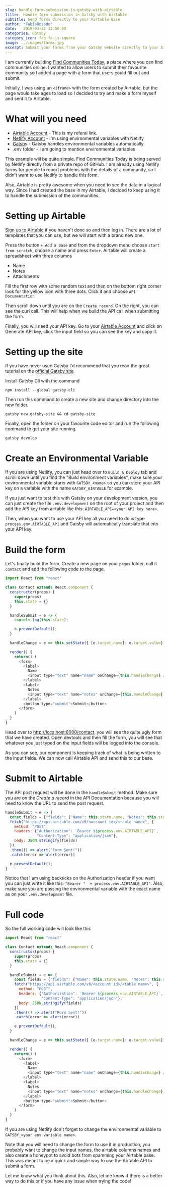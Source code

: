 ```yaml
---
slug: handle-form-submission-in-gatsby-with-airtable
title:  Handle form submission in Gatsby with Airtable
subtitle: Send forms directly to your Airtable Base
author: "FabioRosado"
date:   2019-03-22 12:50:00
categories: Gatsby
category_icon: fab fa-js-square
image: ../images/forms.jpg
excerpt: Submit your forms from your Gatsby website directly to your Airtable in a very easy and simple way.
---
```


I am currently building [Find Communities Today](https://findcommunities.today), a place where you can find communities online. I wanted to allow users to submit their favourite community so I added a page with a form that users could fill out and submit.

Initially, I was using an `<iframe>` with the form created by Airtable, but the page would take ages to load so I decided to try and make a form myself and sent it to Airtable.

# What will you need

- [Airtable Account](https://airtable.com/invite/r/abr1Wgbb) - This is my referal link.
- [Netlify Account](https://www.netlify.com) - I'm using environmental variables with Netlify
- [Gatsby](https://www.gatsbyjs.org/docs/environment-variables/) - Gatsby handles environmental variables automatically.
- .env folder - I am going to mention environmental variables

This example will be quite simple. Find Communities Today is being served by Netlify directly from a private repo of GitHub. I am already using Netlify forms for people to report problems with the details of a community, so I didn't want to use Netlify to handle this form.

Also, Airtable is pretty awesome when you need to see the data in a logical way. Since I had created the base in my Airtable, I decided to keep using it to handle the submission of the communities.

# Setting up Airtable

[Sign up to Airtable](https://airtable.com/invite/r/abr1Wgbb) if you haven't done so and then log in. There are a lot of templates that you can use, but we will start with a brand new one.

Press the button `+ Add a Base` and from the dropdown menu choose `start from scratch`, choose a name and press `Enter`. Airtable will create a spreadsheet with three columns

- Name
- Notes
- Attachments

Fill the first row with some random text and then on the bottom right corner look for the yellow icon with three dots. Click it and choose `API Documentation`

Then scroll down until you are on the `Create record`. On the right, you can see the curl call. This will help when we build the API call when submitting the form.

Finally, you will need your API key. Go to your [Airtable Account](https://airtable.com/account) and click on Generate API key, click the input field so you can see the key and copy it.

# Setting up the site

If you have never used Gatsby I'd recommend that you read the great tutorial on the [official Gatsby site](https://www.gatsbyjs.org/docs/quick-start).

Install Gatsby Cli with the command

```shell
npm install --global gatsby-cli
```

Then run this command to create a new site and change directory into the new folder.

```shell
gatsby new gatsby-site && cd gatsby-site
```

Finally, open the folder on your favourite code editor and run the following command to get your site running.

```shell
gatsby develop
```

# Create an Environmental Variable

If you are using Netlify, you can just head over to `Build & Deploy` tab and scroll down until you find the "Build environment variables", make sure your environmental variable starts with `GATSBY_<name>` so you can store your API key on a variable with the name `GATSBY_AIRTABLE` for example.

If you just want to test this with Gatsby on your development version, you can just create the file `.env.development` on the root of your project and then add the API key from airtable like this: `AIRTABLE_API=<your API key here>`.

Then, when you want to use your API key all you need to do is type `process.env.AIRTABLE_API` and Gatsby will automatically translate that into your API key.

# Build the form

Let's finally build the form. Create a new page on your `pages` folder, call it `contact` and add the following code to the page.

```js
import React from "react"

class Contact extends React.component {
  constructor(props) {
    super(props)
    this.state = {}
  }

  handleSubmit = e => {
    console.log(this.state);

    e.preventDefault();
  }

  handleChange = e => this.setState({ [e.target.name]: e.target.value})

  render() {
    return() (
      <form>
        <label>
          Name
          <input type="text" name="name" onChange={this.handleChange} />
        </label>
        <label>
          Notes
          <input type="text" name="notes" onChange={this.handleChange} />
        </label>
        <button type="submit">Submit</button>
      </form>
    )
  }
}
```

Head over to [http://localhost:8000/contact](http://localhost:8000/contact), you will see the quite ugly form that we have created. Open devtools and then fill the form, you will see that whatever you just typed on the input fields will be logged into the console.

As you can see, our component is keeping track of what is being written to the input fields. We can now call Airtable API and send this to our base.

# Submit to Airtable

The API post request will be done in the `handleSubmit` method. Make sure you are on the *Create a record* in the API Documentation because you will need to know the URL to send the post request.

```js
handleSubmit = e => {
  const fields = {"fields": {"Name": this.state.name, "Notes": this.state.notes}}
  fetch("https://api.airtable.com/v0/<account id>/<table name>", {
    method: "POST",
    headers: {"Authorization": `Bearer ${process.env.AIRTABLE_API}`,
              "Content-Type": "application/json"},
    body: JSON.stringify(fields)
  })
  .then(() => alert("Form Sent!"))
  .catch(error => alert(error))

  e.preventDefault();
}

```

Notice that I am using backticks on the Authorization header if you want you can just write it like this: `"Bearer "  + process.env.AIRTABLE_API"`. Also, make sure you are passing the environmental variable with the exact name as on your `.env.development` file.


# Full code

So the full working code will look like this

```js
import React from "react"

class Contact extends React.component {
  constructor(props) {
    super(props)
    this.state = {}
  }

  handleSubmit = e => {
    const fields = {"fields": {"Name": this.state.name, "Notes": this.state.notes}}
    fetch("https://api.airtable.com/v0/<account id>/<table name>", {
      method: "POST",
      headers: {"Authorization": `Bearer ${process.env.AIRTABLE_API}`,
                "Content-Type": "application/json"},
      body: JSON.stringify(fields)
    })
    .then(() => alert("Form Sent!"))
    .catch(error => alert(error))

    e.preventDefault();
  }

  handleChange = e => this.setState({ [e.target.name]: e.target.value})

  render() {
    return() (
      <form>
        <label>
          Name
          <input type="text" name="name" onChange={this.handleChange} />
        </label>
        <label>
          Notes
          <input type="text" name="notes" onChange={this.handleChange} />
        </label>
        <button type="submit">Submit</button>
      </form>
    )
  }
}
```

If you are using Netlify don't forget to change the environmental variable to `GATSBY_<your env variable name>`.

Note that you will need to change the form to use it in production, you probably want to change the input names, the airtable columns names and also create a honeypot to avoid bots from spamming your Airtable base. This was meant to be a quick and simple way to use the Airtable API to submit a form.

Let me know what you think about this. Also, let me know if there is a better way to do this or if you have any issue when trying the code!